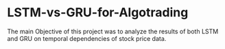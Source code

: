 # LSTM-vs-GRU-for-Algotrading
The main Objective of this project was to analyze the results of both LSTM and GRU on temporal dependencies of stock price data.
